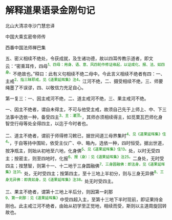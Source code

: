 # 解释道果语录金刚句记

北山大清凉寺沙门慧忠译

中国大乘玄密帝师传

西番中国法师禅巴集

五、密义相续不绝处，令获成就，及生诸功德，故以四耳传教示道者，即文云：“密乘耳传，四母<sup><font color="green">1、四母：用身、语、意、风四轮作修证缘起，以证成化、报、法、如四身。</font></sup>不绝故也。”释曰：此有义句相续不绝二母中。今此言义相续不绝者有四：一、主戒<sup><font color="green">2、指三昧耶戒，见《道果延辉集》注4。</font></sup>江河不绝，二、摄受相续不绝，三、师要绳墨了不误谬，四、以敬信力充足自心。

第一复三：一、因主戒河不绝，二、道主戒河不绝，三、果主戒河不绝。

一、因主不绝者，谓自未得主，不可与他受主戒，故须自己先于上师上、中、下三法事中选依一种，备受四主<sup><font color="green">3、主：灌顶。</font></sup>，其师亦须相续得主，如觅栗瓦巴师化身智空行母等处全得四主，以迄于今时者也。

二、道主不绝者，谓前于师得修习敕已，据世间道三母界集时<sup><font color="green">4、见《道果延晖集》住4。</font></sup>，于自等持中围轮，依受主仪广、中、略內，选依一种，四时恒受。据出世道，按净瓶主，则始从初地至六地，化身佛<sup><font color="green">5、见《道果延晖集》住13。</font></sup>处，以时无受四主；按密主，则至四地时，化报<sup><font color="green">6、报（身）：见《道果延晖集》注25。</font></sup>二身处，无时受四主；按慧智，则第十一、十二地于三身圆融佛<sup><font color="green">7、三身圆融佛：即法身，见《道果延晖集》注31。</font></sup>处，无时受四主；按第四主，至十三地上半初分，则与三身无异佛<sup><font color="green">8、三身无异佛：即真如身，见《道果延晖集》注38。</font></sup>处无时受四主。

三、果主不绝者，谓第十三地上半后分，则因第一刹那<sup><font color="green">9、第一刹那：见《道果延晖集》</font></sup>中受四超入主，至第十三地下半时现前，即证果持金刚也。此主戒江河不绝者，由始从初学至正觉地，相续而受，斯则以主道周旋回转故也。
